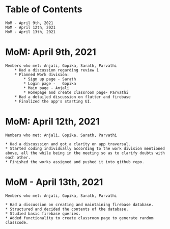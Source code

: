 # Table of Contents
	MoM - April 9th, 2021	
	MoM - April 12th, 2021	
	MoM - April 13th, 2021	

# MoM: April 9th, 2021

	Members who met: Anjali, Gopika, Sarath, Parvathi
		* Had a discussion regarding review 1
		* Planned Work division:
			* Sign up page - Sarath
			* Login page -   Gopika
			* Main page - Anjali
			* Homepage and create classroom page- Parvathi
		* Had a detailed discussion on flutter and firebase
		* Finalized the app's starting UI.


# MoM: April 12th, 2021

	Members who met: Anjali, Gopika, Sarath, Parvathi

	* Had a discusssion and got a clarity on app traversal.
	* Started coding individually according to the work division mentioned above, all the while being in the meeting so as to clarify doubts with each other.
	* Finished the works assigned and pushed it into github repo.
		

# MoM - April 13th, 2021

	Members who met: Anjali, Gopika, Sarath, Parvathi

	* Had a discussion on creating and maintaining firebase database.
	* Structured and decided the contents of the database.
	* Studied basic firebase queries.
	* Added functionality to create classroom page to generate random classcode.
		


